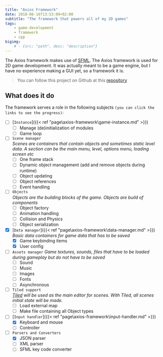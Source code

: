 ```yaml
---
title: "Axios Framework"
date: 2018-06-16T13:53:09+02:00
subtitle: "The framework that powers all of my 2D games"
tags: 
    - game-development
    - framework
    - cpp
bigimg: 
    # - {src: "path", desc: "description"}
---
```

The Axios framework makes use of [SFML](https://www.sfml-dev.org/). The Axios framework is used for 2D game development. It was actually meant to be a game engine, but I have no experience making a GUI yet, so a framework it is. 
<!--more-->

> You can follow this project on Github at this [repository](https://github.com/antjowie/axios-framework)

## What does it do
The framework serves a role in the following subjects `(you can click the links to see the progress)`:

- [ ] [`Instance`]({{< ref "page\axios-framework\game-instance.md" >}})
    - [ ] Manage (de)initialization of modules
    - [ ] Game loop
- [ ] `Scene manager`  
    _Scenes are containers that contain objects and sometimes static level data. A section can be the main menu, level, options menu, loading screen etc_  
    - [ ] One frame stack
    - [ ] Dynamic object management (add and remove objects during runtime)
    - [ ] Object updating
    - [ ] Object references 
    - [ ] Event handling
- [ ] `Objects`  
    _Objects are the building blocks of the game. Objects are build of components_
    - [ ] Object factory
    - [ ] Animation handling
    - [ ] Collision and Physics
    - [ ] Object serialization
- [X] [`Data manager`]({{< ref "page\axios-framework\data-manager.md" >}})  
    _Basic data containers for game data that has to be saved_
    - [X] Game keybinding items
    - [X] User config
- [ ] `Assets manager`
    _Game textures, sounds, files that have to be loaded during gameplay but do not have to be saved_
    - [ ] Sound
    - [ ] Music
    - [ ] Images
    - [ ] Fonts
    - [ ] Asynchronous
- [ ] `Tiled support`  
    _[Tiled](https://www.mapeditor.org/) will be used as the main editor for scenes. With Tiled, all scenes initial state will be made._
    - [ ] Load external map
    - [ ] Make file containing all Object types
- [ ] [`Input handler`]({{< ref "page\axios-framework\input-handler.md" >}})
    - [X] Keyboard and mouse
    - [ ] Controller
- [ ] `Parsers and Converters`
    - [X] JSON parser
    - [ ] XML parser
    - [ ] SFML key code converter